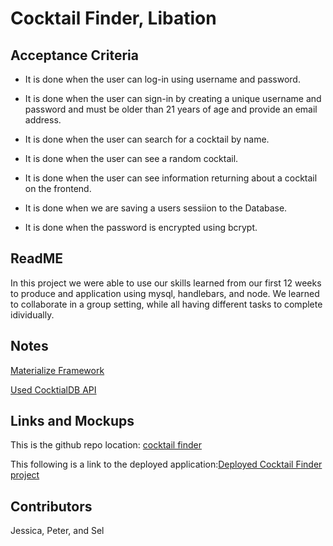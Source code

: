 # Cocktail Finder, Libation

## Acceptance Criteria

-   It is done when the user can log-in using username and password.

-   It is done when the user can sign-in  by creating a unique username and password and must be older than 21 years of age and provide an email address.

-   It is done when the user can search for a cocktail by name.

-   It is done when the user can see a random cocktail.

-   It is done when the user can see information returning about a cocktail on the frontend.

-   It is done when we are saving a users sessiion to the Database.

-   It is done when the password is encrypted using bcrypt.

## ReadME

In this project we were able to use our skills learned from our first 12 weeks to produce and application using mysql, handlebars, and node. We learned to collaborate in a group setting, while all having different tasks to complete idividually.

## Notes

[Materialize Framework](https://materializecss.com/)

[Used CocktialDB API](https://www.thecocktaildb.com/api.php)

## Links and Mockups

This is the github repo location: [cocktail finder](https://github.com/jkproffitt/cocktail_finder)

This following is a link to the deployed application:[Deployed Cocktail Finder project](https://arcane-river-47241-cbacf7f337f2.herokuapp.com/)

## Contributors 
Jessica, Peter, and Sel
